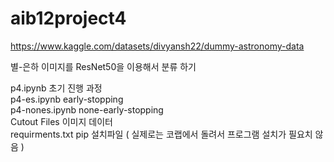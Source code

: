 # aib12project4

https://www.kaggle.com/datasets/divyansh22/dummy-astronomy-data

별-은하 이미지를 ResNet50을 이용해서 분류 하기

p4.ipynb 초기 진행 과정  
p4-es.ipynb early-stopping  
p4-nones.ipynb none-early-stopping  
Cutout Files 이미지 데이터  
requirments.txt pip 설치파일 ( 실제로는 코랩에서 돌려서 프로그램 설치가 필요치 않음 ) 


